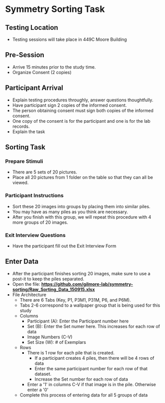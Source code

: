 # Symmetry Sorting Task

## Testing Location
- Testing sessions will take place in 449C Moore Building

## Pre-Session
- Arrive 15 minutes prior to the study time.
- Organize Consent (2 copies)


## Participant Arrival 
- Explain testing procedures throughly, answer questions thoughtfully.
- Have participant sign 2 copies of the informed consent.
- The person obtaining consent must sign both copies of the informed consent.
- One copy of the consent is for the participant and one is for the lab records.
- Explain the task


## Sorting Task

### Prepare Stimuli
- There are 5 sets of 20 pictures.
- Place all 20 pictures from 1 folder on the table so that they can all be viewed.

### Participant Instructions
- Sort these 20 images into groups by placing them into similar piles.
- You may have as many piles as you think are necessary.
- After you finish with this group, we will repeat this procedure with 4 more groups of 20 images.

### Exit Interview Questions
- Have the participant fill out the Exit Interview Form

## Enter Data
- After the participant finishes sorting 20 images, make sure to use a post-it to keep the piles separated.
- Open the file: **https://github.com/gilmore-lab/symmetry-sorting/Raw_Sorting_Data_150915.xlsx**
- File Architecture
  - There are 6 Tabs (Key, P1, P3M1, P31M, P6, and P6M).
  - Tabs 2-6 correspond to a wallpaper group that is being used for this study
  - Columns
    - Participant (A): Enter the Participant number here
    - Set (B): Enter the Set numer here. This increases for each row of data
    - Image Numbers (C-V)
    - Set Size (W): # of Exemplars
  - Rows
    - There is 1 row for each pile that is created.
      - If a participant creates 4 piles, then there will be 4 rows of data
      - Enter the same participant number for each row of that dataset. 
      - Increase the Set number for each row of data
    - Enter a '1' in columns C-V if that image is in the pile. Otherwise enter a '0'
  - Complete this process of entering data for all 5 groups of data  
      


